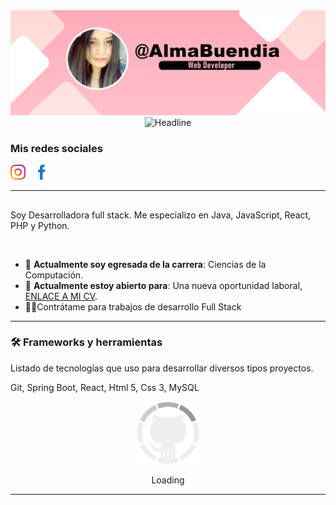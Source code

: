 <div>
    <div align=center>
        <img src="https://raw.githubusercontent.com/AmyBuendia/Imagen-de-bienvenida/main/Alma.jpg" alt="AlmaBuendia" >
    </div>
    <div align=center>
        <img src="https://readme-typing-svg.herokuapp.com?color=%236FDA44&size=32&center=true&vCenter=true&width=600&height=50&lines=Hi+there+I'm+AlmaBuendia+%F0%9F%91%8B;Computer+Science+Student;FullStack+Engineer;Problem+Solver;Freelancer;Open-Source+Enthusiast" alt="Headline" />
    </div>

  ### Mis redes sociales

[<img src='https://github.com/lgzarturo/lgzarturo/raw/master/assets/instagram.png' alt='instagram' width='24' style='width:24px; margin-right: 10px;'/>](https://www.instagram.com/princesayuki30/)
[<img src='https://github.com/lgzarturo/lgzarturo/raw/master/assets/facebook.png' alt='Facebook' width='24' style='width:24px; margin-right: 10px;'/>](https://www.facebook.com/alma.munive.98/)

---

  ## 

Soy Desarrolladora full stack. Me especializo en Java, JavaScript, React, PHP y Python.
<div align=left>
        <br>
       
  <ul>
            
  <li>🌱    <b>Actualmente soy egresada de la carrera</b>: Ciencias de la Computación.</li>
            <li>🎯 <b>Actualmente estoy abierto para</b>: Una nueva oportunidad laboral, <a href="https://github.com/AmyBuendia/Imagen-de-bienvenida/blob/main/CV% 20Alma%20Munive.pdf">ENLACE A MI CV</a>.</li>
            <li>👨‍💻Contrátame para trabajos de desarrollo Full Stack</li>
        </ul>
    </div>


---

### 🛠 Frameworks y herramientas

Listado de tecnologías que uso para desarrollar diversos tipos proyectos.

Git, Spring Boot, React, Html 5, Css 3, MySQL





  <div align=center>
        <img src="https://raw.githubusercontent.com/AhmedFathyDev/AhmedFathyDev/main/GitHub.gif" alt="GitHub Octocat Logo" height="100">
        <p>Loading</p>
    </div>
</div>

------


